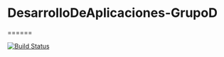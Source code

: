 # DesarrolloDeAplicaciones-GrupoD
======

[![Build Status](https://travis-ci.org/siamofuori/desarrollodeaplicaciones-grupod.svg?branch=master)](https://travis-ci.org/siamofuori/desarrollodeaplicaciones-grupod)
